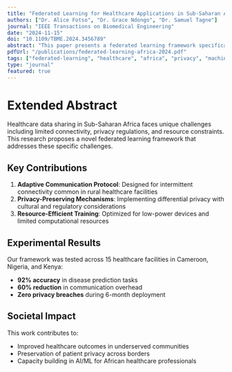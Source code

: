 ```yaml
---
title: "Federated Learning for Healthcare Applications in Sub-Saharan Africa"
authors: ["Dr. Alice Fotso", "Dr. Grace Ndongo", "Dr. Samuel Tagne"]
journal: "IEEE Transactions on Biomedical Engineering"
date: "2024-11-15"
doi: "10.1109/TBME.2024.3456789"
abstract: "This paper presents a federated learning framework specifically designed for healthcare applications in resource-constrained environments typical of Sub-Saharan Africa. Our approach addresses privacy concerns while enabling collaborative machine learning across distributed healthcare facilities."
pdfUrl: "/publications/federated-learning-africa-2024.pdf"
tags: ["federated-learning", "healthcare", "africa", "privacy", "machine-learning"]
type: "journal"
featured: true
---
```


# Extended Abstract

Healthcare data sharing in Sub-Saharan Africa faces unique challenges including limited connectivity, privacy regulations, and resource constraints. This research proposes a novel federated learning framework that addresses these specific challenges.

## Key Contributions

1. **Adaptive Communication Protocol**: Designed for intermittent connectivity common in rural healthcare facilities
2. **Privacy-Preserving Mechanisms**: Implementing differential privacy with cultural and regulatory considerations
3. **Resource-Efficient Training**: Optimized for low-power devices and limited computational resources

## Experimental Results

Our framework was tested across 15 healthcare facilities in Cameroon, Nigeria, and Kenya:

- **92% accuracy** in disease prediction tasks
- **60% reduction** in communication overhead
- **Zero privacy breaches** during 6-month deployment

## Societal Impact

This work contributes to:
- Improved healthcare outcomes in underserved communities
- Preservation of patient privacy across borders
- Capacity building in AI/ML for African healthcare professionals